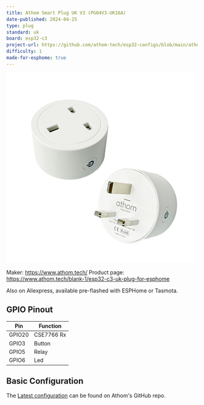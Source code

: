 ```yaml
---
title: Athom Smart Plug UK V3 (PG04V3-UK16A)
date-published: 2024-04-25
type: plug
standard: uk
board: esp32-c3
project-url: https://github.com/athom-tech/esp32-configs/blob/main/athom-smart-plug.yaml
difficulty: 1
made-for-esphome: true
---
```


![alt text](athom-plug-uk-v3.webp "Athom Smart Plug UK V3 - PG04V3-UK16A")

Maker: <https://www.athom.tech/>
Product page: <https://www.athom.tech/blank-1/esp32-c3-uk-plug-for-esphome>

Also on Aliexpress, available pre-flashed with ESPHome or Tasmota.

## GPIO Pinout

| Pin    | Function   |
| ------ | ---------- |
| GPIO20 | CSE7766 Rx |
| GPIO3  | Button     |
| GPIO5  | Relay      |
| GPIO6  | Led        |

## Basic Configuration

The [Latest configuration](https://github.com/athom-tech/esp32-configs/blob/main/athom-smart-plug.yaml)
can be found on Athom's GitHub repo.
